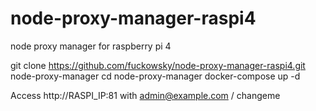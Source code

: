 # node-proxy-manager-raspi4
node proxy manager for raspberry pi 4



git clone https://github.com/fuckowsky/node-proxy-manager-raspi4.git node-proxy-manager
cd node-proxy-manager
docker-compose up -d



Access http://RASPI_IP:81 with admin@example.com / changeme
